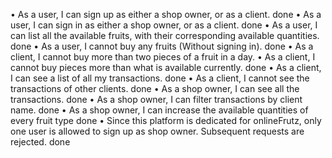 • As a user, I can sign up as either a shop owner, or as a client. done
• As a user, I can sign in as either a shop owner, or as a client. done
• As a user, I can list all the available fruits, with their corresponding available quantities. done
• As a user, I cannot buy any fruits (Without signing in). done
• As a client, I cannot buy more than two pieces of a fruit in a day. 
• As a client, I cannot buy pieces more than what is available currently. done
• As a client, I can see a list of all my transactions. done
• As a client, I cannot see the transactions of other clients. done
• As a shop owner, I can see all the transactions. done
• As a shop owner, I can filter transactions by client name. done
• As a shop owner, I can increase the available quantities of every fruit type done
• Since this platform is dedicated for onlineFrutz, only one user is allowed to sign up as shop
owner. Subsequent requests are rejected. done